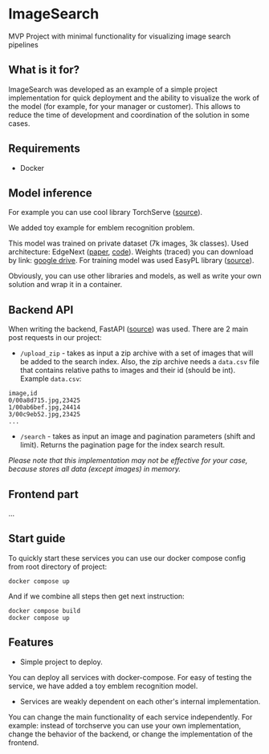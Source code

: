 # ImageSearch
MVP Project with minimal functionality for visualizing image search pipelines

## What is it for?

ImageSearch was developed as an example of a simple project 
implementation for quick deployment and the ability to visualize 
the work of the model (for example, for your manager or customer). 
This allows to reduce the time of development and coordination of the solution 
in some cases.

## Requirements
- Docker

## Model inference

For example you can use cool library TorchServe ([source](https://github.com/pytorch/serve)).

We added toy example for emblem recognition problem.

This model was trained on private dataset (7k images, 3k classes).
Used architecture: EdgeNext ([paper](https://arxiv.org/abs/2206.10589), [code](https://github.com/mmaaz60/EdgeNeXt)).
Weights (traced) you can download by link: [google drive](https://drive.google.com/uc?export=download&id=1CGz3_QrEFUFSqeJY52tb0j4KiWjxi730).
For training model was used EasyPL library ([source](https://github.com/tam2511/EasyPL)). 

Obviously, you can use other libraries and models, 
as well as write your own solution and wrap it in a container.

## Backend API

When writing the backend, FastAPI ([source](https://fastapi.tiangolo.com)) was used.
There are 2 main post requests in our project:

- `/upload_zip` - takes as input a zip archive with a set of images that will be added to the search index.
Also, the zip archive needs a `data.csv` file that contains relative paths to images and their id (should be int).
Example `data.csv`:
```
image,id
0/00a8d715.jpg,23425
1/00ab6bef.jpg,24414
3/00c9eb52.jpg,23425
...
```
- `/search` - takes as input an image and pagination parameters (shift and limit).
Returns the pagination page for the index search result.

*Please note that this implementation may not be effective for your case,
because stores all data (except images) in memory.*

## Frontend part

...

## Start guide

To quickly start these services you can use our docker compose config from root directory of project:

```
docker compose up
```

And if we combine all steps then get next instruction:

```
docker compose build
docker compose up
```

## Features
- Simple project to deploy.

You can deploy all services with docker-compose.
For easy of testing the service, we have added a toy emblem recognition model.

- Services are weakly dependent on each other's internal implementation.

You can change the main functionality of each service independently.
For example: instead of torchserve you can use your own implementation,
change the behavior of the backend, or change the implementation of the frontend.
